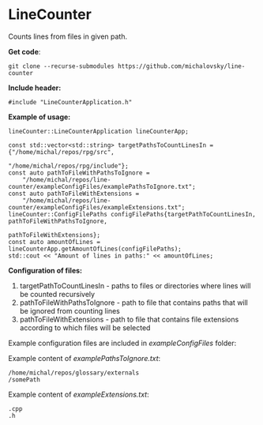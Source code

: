 # LineCounter
Counts lines from files in given path.

<b>Get code</b>:

    git clone --recurse-submodules https://github.com/michalovsky/line-counter

<b>Include header:</b>
    
    #include "LineCounterApplication.h"

<b>Example of usage:</b>

    lineCounter::LineCounterApplication lineCounterApp;

    const std::vector<std::string> targetPathsToCountLinesIn = {"/home/michal/repos/rpg/src",
                                                               "/home/michal/repos/rpg/include"};
    const auto pathToFileWithPathsToIgnore =
        "/home/michal/repos/line-counter/exampleConfigFiles/examplePathsToIgnore.txt";
    const auto pathToFileWithExtensions =
        "/home/michal/repos/line-counter/exampleConfigFiles/exampleExtensions.txt";
    lineCounter::ConfigFilePaths configFilePaths{targetPathToCountLinesIn, pathToFileWithPathsToIgnore,
                                                 pathToFileWithExtensions};
    const auto amountOfLines = lineCounterApp.getAmountOfLines(configFilePaths);
    std::cout << "Amount of lines in paths:" << amountOfLines;
    
<b>Configuration of files:</b>
<ol>  
     <li>targetPathToCountLinesIn - paths to files or directories where lines will be counted recursively</li>  
     <li>pathToFileWithPathsToIgnore - path to file that contains paths that will be ignored from counting lines</li> 
     <li>pathToFileWithExtensions - path to file that contains file extensions according to which files will be selected</li>  
</ol>  


Example configuration files are included in <i>exampleConfigFiles</i> folder:

Example content of <i>examplePathsToIgnore.txt</i>:
          
    /home/michal/repos/glossary/externals
    /somePath

Example content of <i>exampleExtensions.txt</i>:
    
    .cpp
    .h
